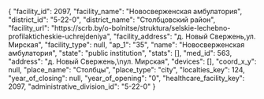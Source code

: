{
    "facility_id": 2097,
    "facility_name": "Новосверженская амбулатория",
    "district_id": "5-22-0",
    "district_name": "Столбцовский район",
    "facility_url": "https:\/\/scrb.by\/o-bolnitse\/struktura\/selskie-lechebno-profilakticheskie-uchrejdeniya",
    "facility_address": "д. Новый Свержень,ул. Мирская",
    "facility_type": null,
    "ap_1": "35",
    "name": "Новосверженская амбулатория",
    "state": "public institution",
    "stats": [],
    "med_id": 563,
    "address": "д. Новый Свержень,\nул. Мирская",
    "devices": [],
    "coord_x_y": null,
    "place_name": "Столбцы",
    "place_type": "city",
    "localties_key": 124,
    "year_of_closing": null,
    "year_of_opening": "0",
    "healthcare_facility_key": 2097,
    "administrative_division_id": "5-22-0"
}
